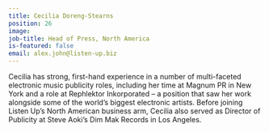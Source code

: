 ```yaml
---
title: Cecilia Doreng-Stearns
position: 26
image: 
job-title: Head of Press, North America
is-featured: false
email: alex.john@listen-up.biz
---
```


Cecilia has strong, first-hand experience in a number of multi-faceted electronic music publicity roles, including her time at Magnum PR in New York and a role at Rephlektor Inkorporated – a position that saw her work alongside some of the world’s biggest electronic artists. Before joining Listen Up’s North American business arm, Cecilia also served as Director of Publicity at Steve Aoki’s Dim Mak Records in Los Angeles.